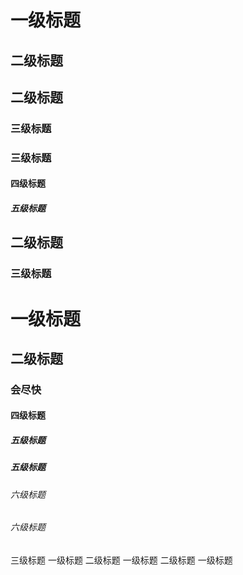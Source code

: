 # 一级标题
## 二级标题
## 二级标题
### 三级标题
### 三级标题
#### 四级标题
##### 五级标题
## 二级标题
### 三级标题
# 一级标题
## 二级标题
### 会尽快
#### 四级标题
##### 五级标题
##### 五级标题
###### 六级标题
###### 六级标题
三级标题
一级标题
二级标题
一级标题
二级标题
一级标题
